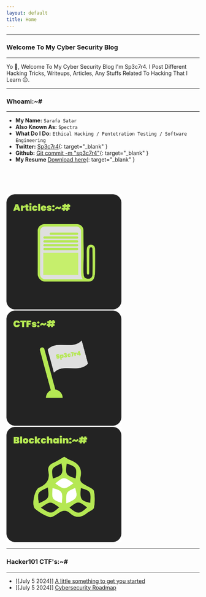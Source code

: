 ```yaml
---
layout: default
title: Home
---
```


* * *
### Welcome To My Cyber Security Blog 
* * *

Yo 👋, Welcome To My Cyber Security Blog I'm Sp3c7r4. I Post Different Hacking Tricks, Writeups, Articles, Any Stuffs Related To Hacking That I Learn 😉. 

* * *
### Whoami:~#
* * *

- **My Name:**    `Sarafa Satar`
- **Also Known As:** `Spectra`
- **What Do I Do:**  `Ethical Hacking / Pentetration Testing / Software Engineering`
- **Twitter:** [Sp3c7r4](https://twitter.com/sp3c7r4_gee){: target="_blank" }
- **Github:** [Git commit -m "sp3c7r4"](https://github.com/sp3c7r4){: target="_blank" }
- **My Resume** [Download here](https://raw.githubusercontent.com/sp3c7r4/sp3c7r4/356f8b9c17007279a83d6722dca742c5f4be80f3/Resume.pdf){: target="_blank" }
<br/>
<br/><br/>
<br/>

<a href="./contents/Articles">
  <img src="./assets/images/Articles.png" alt="Cybersecurity Roadmap" style="width: 300px; height: auto;">
</a>
<a href="./contents/Articles">
  <img src="./assets/images/Ctfs.png" alt="Cybersecurity Roadmap" style="width: 300px; height: auto;">
</a>
<a href="./contents/Blockchain">
  <img src="./assets/images/Asset 13.png" alt="Cybersecurity Roadmap" style="width: 300px; height: auto;">
</a>


* * *
### **Hacker101 CTF's:~#**
* * *

- [[July 5 2024]] [A little something to get you started](./contents/Cybersecurity101/A%20little%20something%20to%20get%20you%20started.html)<br/>
- [[July 5 2024]] [Cybersecurity Roadmap](./contents/Cybersecurity101/CyberSecurity-Roadmap.html)